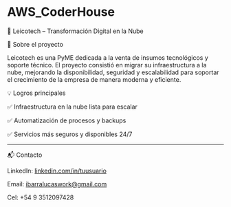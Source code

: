 # AWS_CoderHouse
🚀 Leicotech – Transformación Digital en la Nube

📖 Sobre el proyecto

Leicotech es una PyME dedicada a la venta de insumos tecnológicos y soporte técnico.
El proyecto consistió en migrar su infraestructura a la nube, mejorando la disponibilidad, seguridad y escalabilidad para soportar el crecimiento de la empresa de manera moderna y eficiente.

💡 Logros principales

✅ Infraestructura en la nube lista para escalar

✅ Automatización de procesos y backups

✅ Servicios más seguros y disponibles 24/7

-------------------------

📬 Contacto

LinkedIn: [linkedin.com/in/tuusuario](https://www.linkedin.com/in/ibarralucas/)

Email: ibarralucaswork@gmail.com

Cel: +54 9 3512097428
